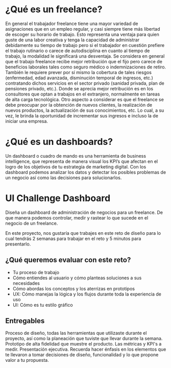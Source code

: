 # ¿Qué es un freelance?
En general el trabajador freelance tiene una mayor variedad de asignaciones que en un empleo regular, y casi siempre tiene más libertad de escoger su horario de trabajo. Esto representa una ventaja para quien guste de una labor creativa y tenga la capacidad de administrar debidamente su tiempo de trabajo pero si el trabajador en cuestión prefiere el trabajo rutinario o carece de autodisciplina en cuanto al tiempo de trabajo, la modalidad le significará una desventaja.
Se considera en general que el trabajo freelance recibe mejor retribución que el fijo pero carece de beneficios laborales tales como seguro médico o indemnizaciones de retiro. También le requiere prever por sí mismo la cobertura de tales riesgos (enfermedad, edad avanzada, disminución temporal de ingresos, etc.) contratando dichos servicios en el sector privado (sanidad privada, plan de pensiones privado, etc.). Donde se aprecia mejor retribución es en los consultores que optan a trabajos en el extranjero, normalmente en tareas de alta carga tecnológica.
Otro aspecto a considerar es que el freelance se debe preocupar por la obtención de nuevos clientes, la realización de nuevos productos, la actualización de sus conocimientos, etc. Lo cual, a su vez, le brinda la oportunidad de incrementar sus ingresos e incluso la de iniciar una empresa.

# ¿Qué es un dashboards?
Un dashboard o cuadro de mando es una herramienta de business intelligence, que representa de manera visual los KPI’s que afectan en el logro de los objetivos de tu estrategia de marketing digital. Con los dashboard podemos analizar los datos y detectar los posibles problemas de un negocio así como las decisiones para solucionarlos.

# UI Challenge Dashboard
Diseña un dashboard de administración de negocios para un freelance.
De que manera podemos controlar, medir y rastear lo que sucede en el negocio de un freelance.

En este proyecto, nos gustaría que trabajes en este reto de diseño para lo cual tendrás 2 semanas para trabajar en el reto y 5 minutos para presentarlo.

## ¿Qué queremos evaluar con este reto?
- Tu proceso de trabajo
- Cómo entiendes al usuario y cómo planteas soluciones a sus necesidades
- Cómo abordas los conceptos y los aterrizas en prototipos
- UX: Cómo manejas la lógica y los flujos durante toda la experiencia de uso
- UI: Cómo es tu estilo gráfico

## Entregables

Proceso de diseño, todas las herramientas que utilizaste durante el proyecto, así como la planeación que tuviste que llevar durante la semana.
Prototipo de alta fidelidad que muestre el producto.
Las métricas y KPI's a medir.
Presentación ejecutiva.
Recuerda hacer énfasis en los elementos que te llevaron a tomar decisiones de diseño, funcionalidad y lo que propone valor a tu propuesta.


